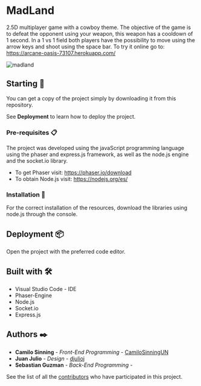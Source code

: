 # MadLand

2.5D multiplayer game with a cowboy theme. The objective of the game is to defeat the opponent using your weapon, this weapon has a cooldown of 1 second. In a 1 vs 1 field both players have the possibility to move using the arrow keys and shoot using the space bar. To try it online go to: https://arcane-oasis-73107.herokuapp.com/

![madland](https://user-images.githubusercontent.com/61607058/126846839-3f621974-db18-4c65-80a8-75dc22ee9e48.jpg)

## Starting 🚀

You can get a copy of the project simply by downloading it from this repository.

See **Deployment** to learn how to deploy the project.

### Pre-requisites 📋

The project was developed using the javaScript programming language using the phaser and express.js framework, as well as the node.js engine and the socket.io library.

* To get Phaser visit: https://phaser.io/download
* To obtain Node.js visit: https://nodejs.org/es/

### Installation 🔧

For the correct installation of the resources, download the libraries using node.js through the console.

## Deployment 📦

Open the project with the preferred code editor.

## Built with 🛠️

* Visual Studio Code - IDE
* Phaser-Engine
* Node.js
* Socket.io
* Express.js

## Authors ✒️

* **Camilo Sinning** - *Front-End Programming* - [CamiloSinningUN](https://github.com/CamiloSinningUN)
* **Juan Julio** - *Design* - [djulioj](https://github.com/djulioj)
* **Sebastian Guzman** - *Back-End Programming* -

See the list of all the [contributors](https://github.com/CamiloSinningUN/Graficador/contributors) who have participated in this project.
